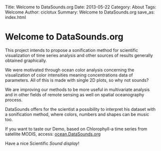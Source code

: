 Title: Welcome to DataSounds.org
Date: 2013-05-22
Category: About
Tags: Welcome
Author: ciclotux
Summary: Welcome to DataSounds.org
save_as: index.html

# Welcome to DataSounds.org

This project intends to propose a sonification method for 
scientific visualization of time series analysis and other 
sources of results generally obtained graphically.

We were motivated through ocean color analysis concerning 
the visualization of color intensities meaning concentrations 
data of parameters. 
All of this is made with single 2D plots, so why not sounds?

We are improving our methods to be more useful in multivariate 
analysis and in other fields of remote sensing as well on spatial 
oceanography process.

DataSounds offers for the scientist a possibility to interpret his 
dataset with a sonification method, where colors, numbers and shapes 
can be music too.

If you want to taste our Demo, based on Chlorophyll-a time series 
from satellite MODIS, access: [ocean.DataSounds.org](http://ocean.datasounds.org)

Have a nice Scientific *Sound display*!

